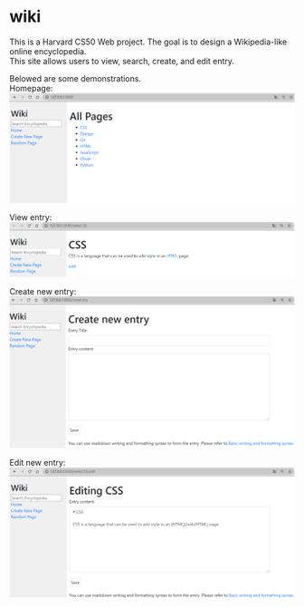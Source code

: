 # wiki

This is a Harvard CS50 Web project. The goal is to design a Wikipedia-like online encyclopedia.  
This site allows users to view, search, create, and edit entry.  

Belowed are some demonstrations.  
Homepage:  
<img src="encyclopedia/static/encyclopedia/index.PNG" >

View entry:  
<img src="encyclopedia/static/encyclopedia/entry.PNG" >

Create new entry:
<img src="encyclopedia/static/encyclopedia/new.PNG" >

Edit new entry:  
<img src="encyclopedia/static/encyclopedia/edit.PNG" >
